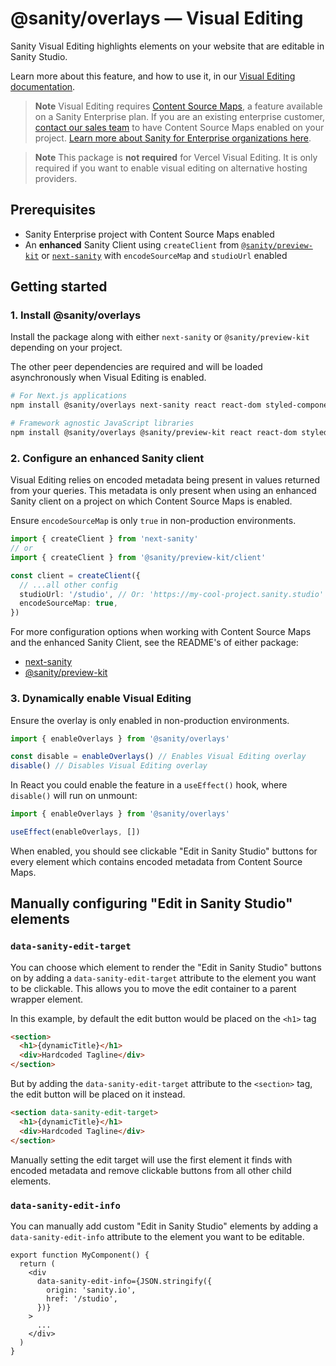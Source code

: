 # @sanity/overlays — Visual Editing

Sanity Visual Editing highlights elements on your website that are editable in Sanity Studio.

Learn more about this feature, and how to use it, in our [Visual Editing documentation](http://sanity.io/docs/vercel-visual-editing).

> **Note**
> Visual Editing requires [Content Source Maps](https://www.sanity.io/blog/content-source-maps-announce), a feature available on a Sanity Enterprise plan. If you are an existing enterprise customer, [contact our sales team](https://www.sanity.io/contact/sales?ref=vercel-visual-editing-docs) to have Content Source Maps enabled on your project. [Learn more about Sanity for Enterprise organizations here](https://www.sanity.io/enterprise?ref=vercel-visual-editing-docs).

> **Note**
> This package is **not required** for Vercel Visual Editing. It is only required if you want to enable visual editing on alternative hosting providers.

## Prerequisites

- Sanity Enterprise project with Content Source Maps enabled
- An **enhanced** Sanity Client using `createClient` from [`@sanity/preview-kit`](https://github.com/sanity-io/preview-kit) or [`next-sanity`](https://github.com/sanity-io/next-sanity) with `encodeSourceMap` and `studioUrl` enabled

## Getting started

### 1. Install @sanity/overlays

Install the package along with either `next-sanity` or `@sanity/preview-kit` depending on your project.

The other peer dependencies are required and will be loaded asynchronously when Visual Editing is enabled.

```sh
# For Next.js applications
npm install @sanity/overlays next-sanity react react-dom styled-components
```

```sh
# Framework agnostic JavaScript libraries
npm install @sanity/overlays @sanity/preview-kit react react-dom styled-components
```

### 2. Configure an enhanced Sanity client

Visual Editing relies on encoded metadata being present in values returned from your queries. This metadata is only present when using an enhanced Sanity client on a project on which Content Source Maps is enabled.

Ensure `encodeSourceMap` is only `true` in non-production environments.

```ts
import { createClient } from 'next-sanity'
// or
import { createClient } from '@sanity/preview-kit/client'

const client = createClient({
  // ...all other config
  studioUrl: '/studio', // Or: 'https://my-cool-project.sanity.studio'
  encodeSourceMap: true,
})
```

For more configuration options when working with Content Source Maps and the enhanced Sanity Client, see the README's of either package:

- [next-sanity](https://github.com/sanity-io/next-sanity)
- [@sanity/preview-kit](https://github.com/sanity-io/preview-kit)

### 3. Dynamically enable Visual Editing

Ensure the overlay is only enabled in non-production environments.

```ts
import { enableOverlays } from '@sanity/overlays'

const disable = enableOverlays() // Enables Visual Editing overlay
disable() // Disables Visual Editing overlay
```

In React you could enable the feature in a `useEffect()` hook, where `disable()` will run on unmount:

```ts
import { enableOverlays } from '@sanity/overlays'

useEffect(enableOverlays, [])
```

When enabled, you should see clickable "Edit in Sanity Studio" buttons for every element which contains encoded metadata from Content Source Maps.

## Manually configuring "Edit in Sanity Studio" elements

### `data-sanity-edit-target`

You can choose which element to render the "Edit in Sanity Studio" buttons on by adding a `data-sanity-edit-target` attribute to the element you want to be clickable. This allows you to move the edit container to a parent wrapper element.

In this example, by default the edit button would be placed on the `<h1>` tag

```html
<section>
  <h1>{dynamicTitle}</h1>
  <div>Hardcoded Tagline</div>
</section>
```

But by adding the `data-sanity-edit-target` attribute to the `<section>` tag, the edit button will be placed on it instead.

```html
<section data-sanity-edit-target>
  <h1>{dynamicTitle}</h1>
  <div>Hardcoded Tagline</div>
</section>
```

Manually setting the edit target will use the first element it finds with encoded metadata and remove clickable buttons from all other child elements.

### `data-sanity-edit-info`

You can manually add custom "Edit in Sanity Studio" elements by adding a `data-sanity-edit-info` attribute to the element you want to be editable.

```tsx
export function MyComponent() {
  return (
    <div
      data-sanity-edit-info={JSON.stringify({
        origin: 'sanity.io',
        href: '/studio',
      })}
    >
      ...
    </div>
  )
}
```
